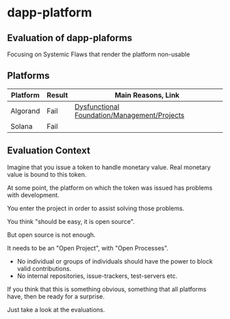 # dapp-platform

## Evaluation of dapp-plaforms

Focusing on Systemic Flaws that render the platform non-usable

## Platforms

| Platform |  Result | Main Reasons, Link |
| - | - | - |
| Algorand | Fail | [Dysfunctional Foundation/Management/Projects](https://github.com/systemic-flaws/dapp-platforms/issues/8 ) |
| Solana   | Fail | |

## Evaluation Context

Imagine that you issue a token to handle monetary value. Real monetary value is bound to this token.

At some point, the platform on which the token was issued has problems with development.

You enter the project in order to assist solving those problems.

You think "should be easy, it is open source".

But open source is not enough.

It needs to be an "Open Project", with "Open Processes".

* No individual or groups of individuals should have the power to block valid contributions.
* No internal repositories, issue-trackers, test-servers etc.

If you think that this is something obvious, something that all platforms have, then be ready for a surprise.

Just take a look at the evaluations.

